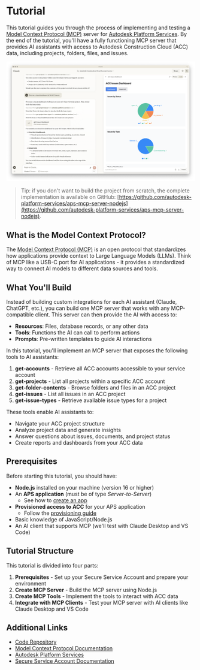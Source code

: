 # Tutorial

This tutorial guides you through the process of implementing and testing a [Model Context Protocol (MCP)](https://modelcontextprotocol.io) server for [Autodesk Platform Services](https://aps.autodesk.com). By the end of the tutorial, you'll have a fully functioning MCP server that provides AI assistants with access to Autodesk Construction Cloud (ACC) data, including projects, folders, files, and issues.

![Screenshot](screenshot.png)

> Tip: if you don't want to build the project from scratch, the complete implementation is available on GitHub: [https://github.com/autodesk-platform-services/aps-mcp-server-nodejs](https://github.com/autodesk-platform-services/aps-mcp-server-nodejs).

## What is the Model Context Protocol?

The [Model Context Protocol (MCP)](https://modelcontextprotocol.io) is an open protocol that standardizes how applications provide context to Large Language Models (LLMs). Think of MCP like a USB-C port for AI applications - it provides a standardized way to connect AI models to different data sources and tools.

## What You'll Build

Instead of building custom integrations for each AI assistant (Claude, ChatGPT, etc.), you can build one MCP server that works with any MCP-compatible client. This server can then provide the AI with access to:

- **Resources**: Files, database records, or any other data
- **Tools**: Functions the AI can call to perform actions
- **Prompts**: Pre-written templates to guide AI interactions

In this tutorial, you'll implement an MCP server that exposes the following tools to AI assistants:

1. **get-accounts** - Retrieve all ACC accounts accessible to your service account
2. **get-projects** - List all projects within a specific ACC account
3. **get-folder-contents** - Browse folders and files in an ACC project
4. **get-issues** - List all issues in an ACC project
5. **get-issue-types** - Retrieve available issue types for a project

These tools enable AI assistants to:

- Navigate your ACC project structure
- Analyze project data and generate insights
- Answer questions about issues, documents, and project status
- Create reports and dashboards from your ACC data

## Prerequisites

Before starting this tutorial, you should have:

- **Node.js** installed on your machine (version 16 or higher)
- An **APS application** (must be of type _Server-to-Server_)
  - See how to [create an app](https://aps.autodesk.com/en/docs/oauth/v2/tutorials/create-app)
- **Provisioned access to ACC** for your APS application
  - Follow the [provisioning guide](https://get-started.aps.autodesk.com/#provision-access-in-other-products)
- Basic knowledge of JavaScript/Node.js
- An AI client that supports MCP (we'll test with Claude Desktop and VS Code)

## Tutorial Structure

This tutorial is divided into four parts:

1. **Prerequisites** - Set up your Secure Service Account and prepare your environment
2. **Create MCP Server** - Build the MCP server using Node.js
3. **Create MCP Tools** - Implement the tools to interact with ACC data
4. **Integrate with MCP Clients** - Test your MCP server with AI clients like Claude Desktop and VS Code

## Additional Links

- [Code Repository](https://github.com/autodesk-platform-services/aps-mcp-server-nodejs)
- [Model Context Protocol Documentation](https://modelcontextprotocol.io)
- [Autodesk Platform Services](https://aps.autodesk.com)
- [Secure Service Account Documentation](https://aps.autodesk.com/en/docs/ssa/v1/developers_guide/overview/)
